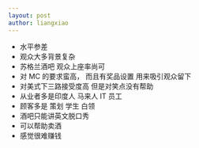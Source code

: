 ```yaml
---
layout: post
author: liangxiao
---
```


- 水平参差
- 观众大多背景复杂
- 苏格兰酒吧 观众上座率尚可
- 对 MC 的要求蛮高， 而且有奖品设置 用来吸引观众留下
- 对美式下三路接受度高 但是对笑点没有帮助
- 从业者多是印度人 马来人 IT 员工
- 顾客多是 策划 学生 白领
- 酒吧只能讲英文脱口秀
- 可以帮助卖酒
- 感觉很难赚钱
